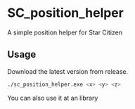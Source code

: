 # SC_position_helper
 A simple position helper for Star Citizen

 ## Usage
 Download the latest version from release.
```bash
./sc_position_helper.exe <x> <y> <z>
```

You can also use it at an library